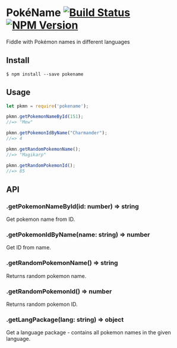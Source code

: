 # PokéName <a href="https://travis-ci.org/maierfelix/PokeName"><img src="https://img.shields.io/travis/maierfelix/PokeName/master.svg?style=flat-square" alt="Build Status" /></a><a href="https://www.npmjs.com/package/pokename"><img src="https://img.shields.io/npm/v/pokename.svg?style=flat-square" alt="NPM Version" /></a>
Fiddle with Pokémon names in different languages
## Install

```
$ npm install --save pokename
```


## Usage

```js
let pkmn = require('pokename');

pkmn.getPokemonNameById(151);
//=> "Mew"

pkmn.getPokemonIdByName("Charmander");
//=> 4

pkmn.getRandomPokemonName();
//=> "Magikarp"

pkmn.getRandomPokemonId();
//=> 85

```

## API

### .getPokemonNameById(id: number) => string


Get pokemon name from ID.

### .getPokemonIdByName(name: string) => number


Get ID from name.

### .getRandomPokemonName() => string


Returns random pokemon name.

### .getRandomPokemonId() => number


Returns random pokemon ID.

### .getLangPackage(lang: string) => object


Get a language package - contains all pokemon names in the given language.
